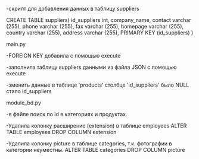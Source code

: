 -скрипт для добавления данных в таблицу suppliers

CREATE TABLE suppliers(
id_suppliers int,
company_name,
contact varchar (255),
phone varchar (255),
fax varchar (255),
homepage varchar (255),
country varchar (255),
address varchar (255),
PRIMARY KEY (id_suppliers)
)

main.py

-FOREIGN KEY добавила с помощью execute

-заполнила таблицу suppliers данными из файла JSON с помощью execute

-зменить данные в таблице 'products' столбце 'id_suppliers' 
было NULL стало  id_suppliers 

module_bd.py

-в файле поиск по id в категориях и продуктах.


-Удалила колонку расширение (extension) в таблице employees
ALTER TABLE employees DROP COLUMN extension


-Удалила колонку picture в таблице categories, 
т.к. фотографии в категории неуместны.
ALTER TABLE categories DROP COLUMN picture

